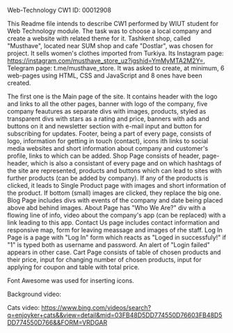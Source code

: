 Web-Technology CW1
ID: 00012908

This Readme file intends to describe CW1 performed by WIUT student for Web Technology module. The task was to choose a local company and create a website with related theme for it. Tashkent shop, called "Musthave", located near SUM shop and cafe "Dostlar", was chosen for project. It sells women's clothes imported from Turkiya. Its Instagram page: https://instagram.com/musthave_store_uz?igshid=YmMyMTA2M2Y=, Telegram page: t.me/musthave_store. It was asked to create, at minimum, 6 web-pages using HTML, CSS and JavaScript and 8 ones have been created.

The first one is the Main page of the site. It contains header with the logo and links to all the other pages, banner with logo of the company, five company feautures as separate divs with images, products, styled as transparent divs with stars as a rating and price, banners with ads and buttons on it and newsletter section with e-mail input and button for subscribing for updates. Footer, being a part of every page, consists of logo, information for getting in touch (contact), icons ith links to social media websites and short information about company and customer's profile, links to which can be added. Shop Page consists of header, page-header, which is also a consistant of every page and on which hashtags of the site are represented, products and buttons which can lead to sites with further products (can be added by company). If any of the products is clicked, it leads to Single Product page with images and short information of the product. If bottom (small) images are clicked, they replace the big one. Blog Page includes divs with events of the company and date being placed above abd behind images. About Page has "Who We Are?" div with a flowing line of info, video about the company's app (can be replaced) with a link leading to this app. Contact Us page includes contact information and responsive map, form for leaving meassage and images of rhe staff. Log In Page is a page with "Log In" form which reacts as "Loged in successfuly!" if "1" is typed both as username and password. An alert of "Login failed" appears in other case. Cart Page consists of table of chosen products and their price, input for changing number of chosen products, input for applying for coupon and table with total price.

Font Awesome was used for inserting icons.

Background video: 

Cats video: https://www.bing.com/videos/search?q=enjoyker+cats&&view=detail&mid=03FB48D5DD774550D76603FB48D5DD774550D766&&FORM=VRDGAR